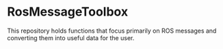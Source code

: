 # RosMessageToolbox

This repository holds functions that focus primarily on ROS messages and converting them into useful data for the user.